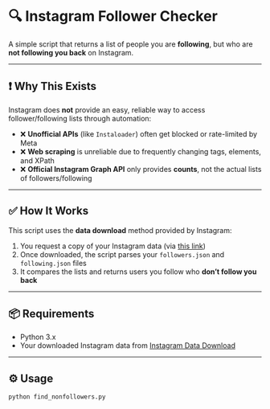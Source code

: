 # 🔍 Instagram Follower Checker

A simple script that returns a list of people you are **following**, but who are **not following you back** on Instagram.

---

## ❗ Why This Exists

Instagram does **not** provide an easy, reliable way to access follower/following lists through automation:

- ❌ **Unofficial APIs** (like `Instaloader`) often get blocked or rate-limited by Meta
- ❌ **Web scraping** is unreliable due to frequently changing tags, elements, and XPath
- ❌ **Official Instagram Graph API** only provides **counts**, not the actual lists of followers/following

---

## ✅ How It Works

This script uses the **data download** method provided by Instagram:

1. You request a copy of your Instagram data (via [this link](https://www.instagram.com/download/request/))
2. Once downloaded, the script parses your `followers.json` and `following.json` files
3. It compares the lists and returns users you follow who **don’t follow you back**

---

## 📦 Requirements

- Python 3.x
- Your downloaded Instagram data from [Instagram Data Download](https://www.instagram.com/download/request/)

---

## ⚙️ Usage

```bash
python find_nonfollowers.py

